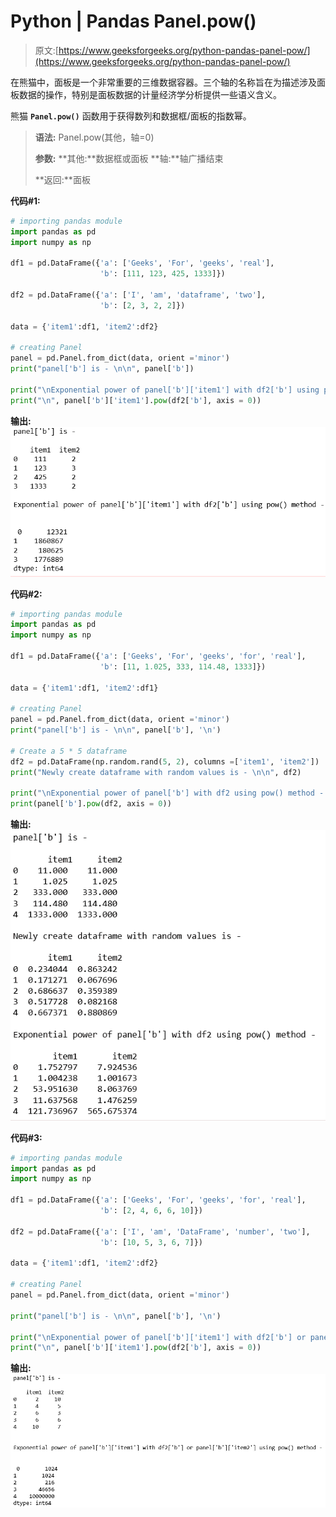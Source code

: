 # Python | Pandas Panel.pow()

> 原文:[https://www.geeksforgeeks.org/python-pandas-panel-pow/](https://www.geeksforgeeks.org/python-pandas-panel-pow/)

在熊猫中，面板是一个非常重要的三维数据容器。三个轴的名称旨在为描述涉及面板数据的操作，特别是面板数据的计量经济学分析提供一些语义含义。

熊猫 **`Panel.pow()`** 函数用于获得数列和数据框/面板的指数幂。

> **语法:** Panel.pow(其他，轴=0)
> 
> **参数:**
> **其他:**数据框或面板
> **轴:**轴广播结束
> 
> **返回:**面板

**代码#1:**

```py
# importing pandas module 
import pandas as pd 
import numpy as np 

df1 = pd.DataFrame({'a': ['Geeks', 'For', 'geeks', 'real'], 
                    'b': [111, 123, 425, 1333]}) 

df2 = pd.DataFrame({'a': ['I', 'am', 'dataframe', 'two'], 
                    'b': [2, 3, 2, 2]}) 

data = {'item1':df1, 'item2':df2}

# creating Panel 
panel = pd.Panel.from_dict(data, orient ='minor') 
print("panel['b'] is - \n\n", panel['b']) 

print("\nExponential power of panel['b']['item1'] with df2['b'] using pow() method - \n") 
print("\n", panel['b']['item1'].pow(df2['b'], axis = 0)) 
```

**输出:**
![](img/937824475b3ffc60819ad98926b3fdf0.png)

**代码#2:**

```py
# importing pandas module 
import pandas as pd 
import numpy as np 

df1 = pd.DataFrame({'a': ['Geeks', 'For', 'geeks', 'for', 'real'], 
                    'b': [11, 1.025, 333, 114.48, 1333]}) 

data = {'item1':df1, 'item2':df1} 

# creating Panel 
panel = pd.Panel.from_dict(data, orient ='minor') 
print("panel['b'] is - \n\n", panel['b'], '\n') 

# Create a 5 * 5 dataframe 
df2 = pd.DataFrame(np.random.rand(5, 2), columns =['item1', 'item2']) 
print("Newly create dataframe with random values is - \n\n", df2)

print("\nExponential power of panel['b'] with df2 using pow() method - \n") 
print(panel['b'].pow(df2, axis = 0)) 
```

**输出:**
![](img/a0ce4abc9324c76cd41975990085f2ca.png)

**代码#3:**

```py
# importing pandas module 
import pandas as pd 
import numpy as np 

df1 = pd.DataFrame({'a': ['Geeks', 'For', 'geeks', 'for', 'real'], 
                    'b': [2, 4, 6, 6, 10]}) 

df2 = pd.DataFrame({'a': ['I', 'am', 'DataFrame', 'number', 'two'], 
                    'b': [10, 5, 3, 6, 7]})                     

data = {'item1':df1, 'item2':df2} 

# creating Panel 
panel = pd.Panel.from_dict(data, orient ='minor') 

print("panel['b'] is - \n\n", panel['b'], '\n') 

print("\nExponential power of panel['b']['item1'] with df2['b'] or panel['b']['item2'] using pow() method - \n") 
print("\n", panel['b']['item1'].pow(df2['b'], axis = 0)) 
```

**输出:**
![](img/0ea6dfa3747cc5d81c0a1632b8aaacff.png)